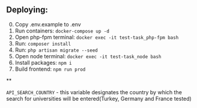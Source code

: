 
## **Deploying:**

0. Copy .env.example to .env
2. Run containers: `docker-compose up -d`
3. Open php-fpm terminal: `docker exec -it test-task_php-fpm bash`
4. Run: `composer install`
5. Run: `php artisan migrate --seed`
6. Open node terminal: `docker exec -it test-task_node bash`
7. Install packages: `npm i`
8.  Build frontend: `npm run prod`

**

`API_SEARCH_COUNTRY` -  this variable designates the country by which the search for universities will be entered(Turkey, Germany and France tested)
